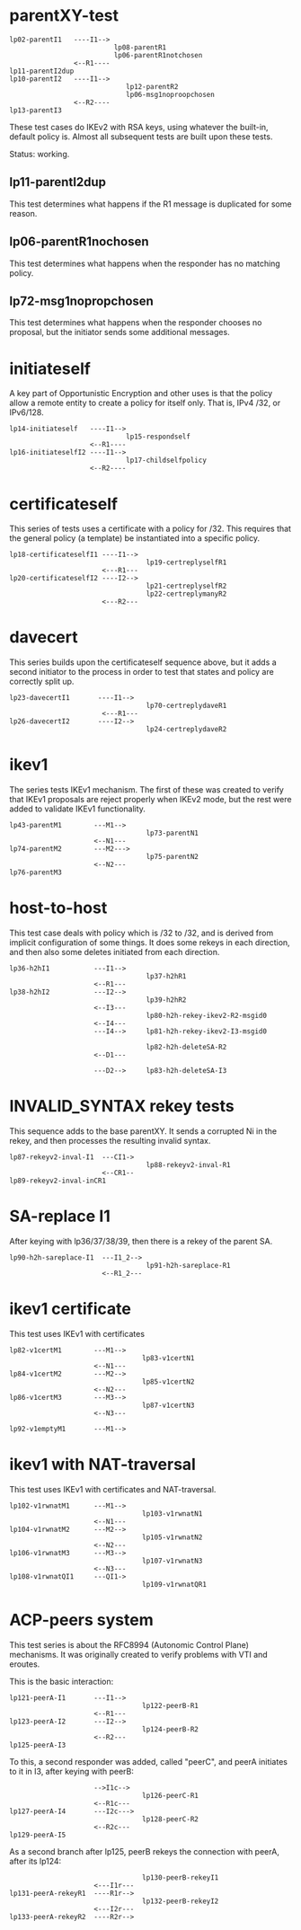 parentXY-test
================

    lp02-parentI1   ----I1-->
                              lp08-parentR1
                              lp06-parentR1notchosen
                    <--R1----
    lp11-parentI2dup
    lp10-parentI2   ----I1-->
                                 lp12-parentR2
                                 lp06-msg1noproopchosen
                    <--R2----
    lp13-parentI3

These test cases do IKEv2 with RSA keys, using whatever the built-in, default policy is.
Almost all subsequent tests are built upon these tests.

Status: working.

lp11-parentI2dup
----------------
This test determines what happens if the R1 message is duplicated for some
reason.

lp06-parentR1nochosen
---------------------
This test determines what happens when the responder has no matching policy.

lp72-msg1nopropchosen
---------------------
This test determines what happens when the responder chooses no proposal,
but the initiator sends some additional messages.

initiateself
============

A key part of Opportunistic Encryption and other uses is that the policy
allow a remote entity to create a policy for itself only.  That is, IPv4 /32,
or IPv6/128.


    lp14-initiateself   ----I1-->
                                 lp15-respondself
                        <--R1----
    lp16-initiateselfI2 ----I1-->
                                 lp17-childselfpolicy
                        <--R2----

certificateself
===============

This series of tests uses a certificate with a policy for /32.  This requires
that the general policy (a template) be instantiated into a specific policy.


    lp18-certificateselfI1 ----I1-->
                                      lp19-certreplyselfR1
                           <---R1---
    lp20-certificateselfI2 ----I2-->
                                      lp21-certreplyselfR2
                                      lp22-certreplymanyR2
                           <---R2---


davecert
========

This series builds upon the certificateself sequence above, but it adds a
second initiator to the process in order to test that states and policy
are correctly split up.

    lp23-davecertI1       ----I1-->
                                      lp70-certreplydaveR1
                           <---R1---
    lp26-davecertI2       ----I2-->
                                      lp24-certreplydaveR2


ikev1
=====

The series tests IKEv1 mechanism.  The first of these was created to verify
that IKEv1 proposals are reject properly when IKEv2 mode, but the rest
were added to validate IKEv1 functionality.

    lp43-parentM1        ---M1-->
                                      lp73-parentN1
                         <--N1---
    lp74-parentM2        ---M2--->
                                      lp75-parentN2
                         <--N2---
    lp76-parentM3

host-to-host
============
This test case deals with policy which is /32 to /32, and is derived from
implicit configuration of some things.  It does some rekeys in each
direction, and then also some deletes initiated from each direction.

    lp36-h2hI1           ---I1-->
                                      lp37-h2hR1
                         <--R1---
    lp38-h2hI2           ---I2-->
                                      lp39-h2hR2
                         <--I3---
                                      lp80-h2h-rekey-ikev2-R2-msgid0
                         <--I4---
                         ---I4-->     lp81-h2h-rekey-ikev2-I3-msgid0

                                      lp82-h2h-deleteSA-R2
                         <--D1---

                         ---D2-->     lp83-h2h-deleteSA-I3

INVALID_SYNTAX rekey tests
==========================
This sequence adds to the base parentXY.
It sends a corrupted Ni in the rekey, and then processes the resulting
invalid syntax.

    lp87-rekeyv2-inval-I1  ---CI1->
                                      lp88-rekeyv2-inval-R1
                           <--CR1--
    lp89-rekeyv2-inval-inCR1


SA-replace I1
=============
After keying with lp36/37/38/39, then there is a rekey of the parent SA.

    lp90-h2h-sareplace-I1  ---I1_2-->
                                      lp91-h2h-sareplace-R1
                           <--R1_2---

ikev1 certificate
=================
This test uses IKEv1 with certificates


    lp82-v1certM1        ---M1-->
                                     lp83-v1certN1
                         <--N1---
    lp84-v1certM2        ---M2-->
                                     lp85-v1certN2
                         <--N2---
    lp86-v1certM3        ---M3-->
                                     lp87-v1certN3
                         <--N3---

    lp92-v1emptyM1       ---M1-->


ikev1 with NAT-traversal
========================
This test uses IKEv1 with certificates and NAT-traversal.


    lp102-v1rwnatM1      ---M1-->
                                     lp103-v1rwnatN1
                         <--N1---
    lp104-v1rwnatM2      ---M2-->
                                     lp105-v1rwnatN2
                         <--N2---
    lp106-v1rwnatM3      ---M3-->
                                     lp107-v1rwnatN3
                         <--N3---
    lp108-v1rwnatQI1     ---QI1->
                                     lp109-v1rwnatQR1


ACP-peers system
================

This test series is about the RFC8994 (Autonomic Control Plane) mechanisms.
It was originally created to verify problems with VTI and eroutes.

This is the basic interaction:

    lp121-peerA-I1       ---I1-->
                                     lp122-peerB-R1
                         <--R1---
    lp123-peerA-I2       ---I2-->
                                     lp124-peerB-R2
                         <--R2---
    lp125-peerA-I3

To this, a second responder was added, called "peerC", and peerA initiates to it in I3, after keying with peerB:

                         -->I1c-->
                                     lp126-peerC-R1
                         <--R1c---
    lp127-peerA-I4       ---I2c--->
                                     lp128-peerC-R2
                         <--R2c---
    lp129-peerA-I5


As a second branch after lp125, peerB rekeys the connection with peerA, after its lp124:

                                     lp130-peerB-rekeyI1
                         <---I1r---
    lp131-peerA-rekeyR1  ----R1r-->
                                     lp132-peerB-rekeyI2
                         <---I2r---
    lp133-peerA-rekeyR2  ----R2r-->


